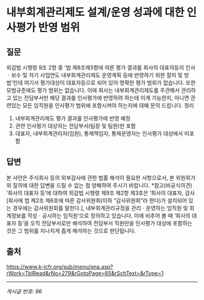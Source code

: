 # 내부회계관리제도 설계/운영 성과에 대한 인사평가 반영 범위

## 질문
외감법 시행령 9조 2항 중 '법 제8조제5항에 따른 평가 결과를 회사의 대표자등의 인사ㆍ보수 및 차기 사업연도 내부회계관리제도 운영계획 등에 반영하기 위한 절차 및 방법'인데 여기서 평가대상이 대표자등으로 되어 있어 명확한 평가 범위가 없습니다. 또한 모범규준에도 평가 범위는 없습니다.
이에 회사는 내부회계관리제도를 주관해서 관리하고 있는 전담부서만 해당 결과를 인사평가에 반영하려 하는데
이게 가능한지, 아니면 관련있는 모든 임직원을 인사평가 범위에 포함시켜야 하는지에 대해 문의 드립니다.
정리
1. 내부회계관리제도 평가 결과를 인사평가에 반영 예정
2. 관련 인사평가 대상자는 전담부서(팀장 및 팀원)만 포함
3. 대표자, 내부회계관리자(임원), 통제책임자, 통제운영자는 인사평가 대상에서 미포함

## 답변
본 사안은 주식회사 등의 외부감사에 관한 법률 해석이 필요한 사항으로서, 본 위원회가 위 질의에 대한 답변을 드릴 수 없는 점 양해하여 주시기 바랍니다.
*참고(비공식의견)
‘회사의 대표자 등’에 대하여 외감법 시행령 제9조 제2항 제3호은 ‘회사의 대표자, 감사[회사에 법 제2조 제6호에 따른 감사위원회(이하 “감사위원회”라 한다)가 설치되어 있는 경우에는 감사위원회를 말한다.], 내부회계관리규정을 관리ㆍ운영하는 임직원 및 회계정보를 작성ㆍ공시하는 임직원’으로 정의하고 있습니다. 이에 비추어 볼 때 ‘회사의 대표자 등’을 오직 전담부서로만 해석하여 전담부서 직원만을 인사평가 대상에 포함하는 것은 그 범위를 지나치게 좁게 해석하는 것으로 판단됩니다.

## 출처
https://www.k-icfr.org/sub/menu/qna.asp?rWork=TblRead&rNo=279&rGotoPage=65&rSchText=&rType=1

---
*게시글 번호: 96*
